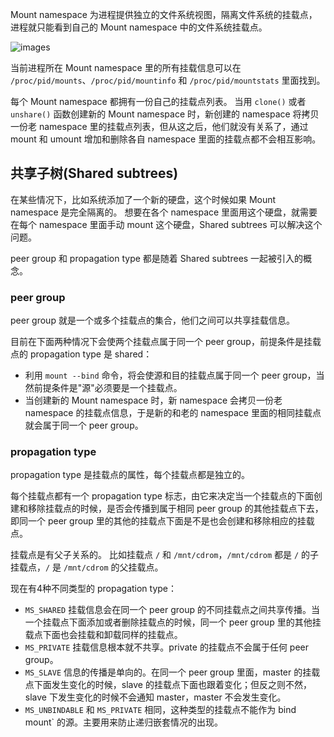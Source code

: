 Mount namespace 为进程提供独立的文件系统视图，隔离文件系统的挂载点，进程就只能看到自己的 Mount namespace 中的文件系统挂载点。

![images](http://70data.net/upload/kubernetes/286774-1f3fd2635887f8a2.png)

当前进程所在 Mount namespace 里的所有挂载信息可以在 `/proc/pid/mounts`、`/proc/pid/mountinfo` 和 `/proc/pid/mountstats` 里面找到。

每个 Mount namespace 都拥有一份自己的挂载点列表。
当用 `clone()` 或者 `unshare()` 函数创建新的 Mount namespace 时，新创建的 namespace 将拷贝一份老 namespace 里的挂载点列表，但从这之后，他们就没有关系了，通过 mount 和 umount 增加和删除各自 namespace 里面的挂载点都不会相互影响。

## 共享子树(Shared subtrees)

在某些情况下，比如系统添加了一个新的硬盘，这个时候如果 Mount namespace 是完全隔离的。
想要在各个 namespace 里面用这个硬盘，就需要在每个 namespace 里面手动 mount 这个硬盘，Shared subtrees 可以解决这个问题。

peer group 和 propagation type 都是随着 Shared subtrees 一起被引入的概念。

### peer group

peer group 就是一个或多个挂载点的集合，他们之间可以共享挂载信息。

目前在下面两种情况下会使两个挂载点属于同一个 peer group，前提条件是挂载点的 propagation type 是 shared：
- 利用 `mount --bind` 命令，将会使源和目的挂载点属于同一个 peer group，当然前提条件是"源"必须要是一个挂载点。
- 当创建新的 Mount namespace 时，新 namespace 会拷贝一份老 namespace 的挂载点信息，于是新的和老的 namespace 里面的相同挂载点就会属于同一个 peer group。

### propagation type

propagation type 是挂载点的属性，每个挂载点都是独立的。

每个挂载点都有一个 propagation type 标志，由它来决定当一个挂载点的下面创建和移除挂载点的时候，是否会传播到属于相同 peer group 的其他挂载点下去，即同一个 peer group 里的其他的挂载点下面是不是也会创建和移除相应的挂载点。

挂载点是有父子关系的。
比如挂载点 `/` 和 `/mnt/cdrom`，`/mnt/cdrom` 都是 `/` 的子挂载点，`/` 是 `/mnt/cdrom` 的父挂载点。

现在有4种不同类型的 propagation type：
- `MS_SHARED` 挂载信息会在同一个 peer group 的不同挂载点之间共享传播。当一个挂载点下面添加或者删除挂载点的时候，同一个 peer group 里的其他挂载点下面也会挂载和卸载同样的挂载点。
- `MS_PRIVATE` 挂载信息根本就不共享。private 的挂载点不会属于任何 peer group。
- `MS_SLAVE` 信息的传播是单向的。在同一个 peer group 里面，master 的挂载点下面发生变化的时候，slave 的挂载点下面也跟着变化；但反之则不然，slave 下发生变化的时候不会通知 master，master 不会发生变化。
- `MS_UNBINDABLE` 和 `MS_PRIVATE` 相同，这种类型的挂载点不能作为 bind mount` 的源。主要用来防止递归嵌套情况的出现。

